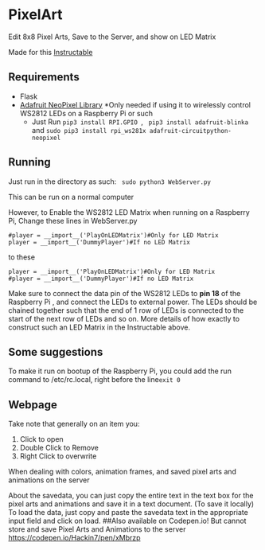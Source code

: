 # PixelArt
Edit 8x8 Pixel Arts, Save to the Server, and show on  LED Matrix

Made for this [Instructable](https://www.instructables.com/id/LED-Matrix-2/)

## Requirements
* Flask
* [Adafruit NeoPixel Library](https://learn.adafruit.com/neopixels-on-raspberry-pi/python-usage) 
    *Only needed if using it to wirelessly control WS2812 LEDs on a Raspberry Pi or such
    * Just Run `pip3 install RPI.GPIO `, ` pip3 install adafruit-blinka`  and `sudo pip3 install rpi_ws281x adafruit-circuitpython-neopixel`
    
## Running
Just run in the directory as such:
``` sudo python3 WebServer.py```

This can be run on a normal computer

However, to Enable the WS2812 LED Matrix when running on a Raspberry Pi, Change these lines in WebServer.py
```
#player = __import__('PlayOnLEDMatrix')#Only for LED Matrix
player = __import__('DummyPlayer')#If no LED Matrix
```
to these
```
player = __import__('PlayOnLEDMatrix')#Only for LED Matrix
#player = __import__('DummyPlayer')#If no LED Matrix
```
Make sure to connect the data pin of the WS2812 LEDs to **pin 18** of the Raspberry Pi , and connect the LEDs to external power. 
 The LEDs should be chained together such that  the end of 1 row of LEDs is connected to the start of the next row of LEDs and so on.
More details of how exactly to construct such an LED Matrix in the Instructable above.

## Some suggestions
To make it run on bootup of the Raspberry Pi, you could add the run command to /etc/rc.local, right before  the line`exit 0`

## Webpage
Take note that generally on an item you:
1. Click to open
2. Double Click to Remove
3. Right Click to overwrite

When dealing with colors, animation frames, and saved pixel arts and animations on the server

About the savedata, you can just copy the entire text in the text box for the pixel arts and animations and save it in a text document. (To save it locally)
To load the data, just copy and paste the savedata text in the appropriate input field and click on load.
##Also available on Codepen.io!
But cannot store and save Pixel Arts and Animations to the server https://codepen.io/Hackin7/pen/xMbrzp
